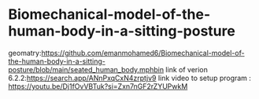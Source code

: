 # Biomechanical-model-of-the-human-body-in-a-sitting-posture
geomatry:https://github.com/emanmohamed6/Biomechanical-model-of-the-human-body-in-a-sitting-posture/blob/main/seated_human_body.mphbin
link of verion 6.2.2:https://search.app/ANnPxqCxN4zrptjv9
link video to setup program : https://youtu.be/Dj1fOvVBTuk?si=Zxn7nGF2rZYUPwkM

